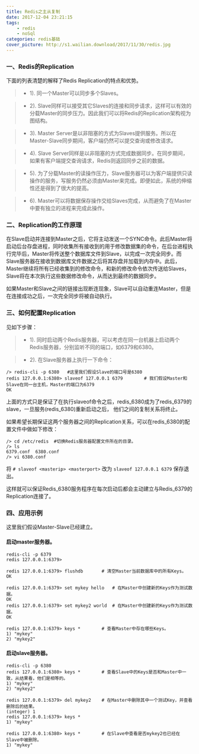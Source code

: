 ```yaml
---
title: Redis之主从复制
date: 2017-12-04 23:21:15
tags:
	- redis
	- noSql
categories: redis基础
cover_picture: http://s1.wailian.download/2017/11/30/redis.jpg
---
```

### 一、Redis的Replication

下面的列表清楚的解释了Redis Replication的特点和优势。

> * 1). 同一个Master可以同步多个Slaves。
    
> * 2). Slave同样可以接受其它Slaves的连接和同步请求，这样可以有效的分载Master的同步压力。因此我们可以将Redis的Replication架构视为图结构。
    
> * 3). Master Server是以非阻塞的方式为Slaves提供服务。所以在Master-Slave同步期间，客户端仍然可以提交查询或修改请求。
    
> * 4). Slave Server同样是以非阻塞的方式完成数据同步。在同步期间，如果有客户端提交查询请求，Redis则返回同步之前的数据。
    
> * 5). 为了分载Master的读操作压力，Slave服务器可以为客户端提供只读操作的服务，写服务仍然必须由Master来完成。即便如此，系统的伸缩性还是得到了很大的提高。

> * 6). Master可以将数据保存操作交给Slaves完成，从而避免了在Master中要有独立的进程来完成此操作。

### 二、Replication的工作原理

在Slave启动并连接到Master之后，它将主动发送一个SYNC命令。此后Master将启动后台存盘进程，同时收集所有接收到的用于修改数据集的命令，在后台进程执行完毕后，Master将传送整个数据库文件到Slave，以完成一次完全同步。而Slave服务器在接收到数据库文件数据之后将其存盘并加载到内存中。此后，Master继续将所有已经收集到的修改命令，和新的修改命令依次传送给Slaves，Slave将在本次执行这些数据修改命令，从而达到最终的数据同步。

如果Master和Slave之间的链接出现断连现象，Slave可以自动重连Master，但是在连接成功之后，一次完全同步将被自动执行。
    
### 三、如何配置Replication

见如下步骤：

> * 1). 同时启动两个Redis服务器，可以考虑在同一台机器上启动两个Redis服务器，分别监听不同的端口，如6379和6380。
    
> * 2). 在Slave服务器上执行一下命令：


```
/> redis-cli -p 6380   #这里我们假设Slave的端口号是6380
redis 127.0.0.1:6380> slaveof 127.0.0.1 6379		# 我们假设Master和Slave在同一台主机，Master的端口为6379
OK
```
上面的方式只是保证了在执行slaveof命令之后，redis_6380成为了redis_6379的slave，一旦服务(redis_6380)重新启动之后，
他们之间的复制关系将终止。

如果希望长期保证这两个服务器之间的Replication关系，可以在redis_6380的配置文件中做如下修改：
```
/> cd /etc/redis  #切换Redis服务器配置文件所在的目录。
/> ls
6379.conf  6380.conf
/> vi 6380.conf
```
将	`# slaveof <masterip> <masterport>`	改为	`slaveof 127.0.0.1 6379`	保存退出。

这样就可以保证Redis_6380服务程序在每次启动后都会主动建立与Redis_6379的Replication连接了。


### 四、应用示例

这里我们假设Master-Slave已经建立。

#### 启动master服务器。

```
redis-cli -p 6379
redis 127.0.0.1:6379>

redis 127.0.0.1:6379> flushdb		# 清空Master当前数据库中的所有Keys。
OK

redis 127.0.0.1:6379> set mykey hello	# 在Master中创建新的Keys作为测试数据。
OK
redis 127.0.0.1:6379> set mykey2 world	# 在Master中创建新的Keys作为测试数据。
OK

redis 127.0.0.1:6379> keys *		# 查看Master中存在哪些Keys。
1) "mykey"
2) "mykey2"
```

#### 启动slave服务器。

```
redis-cli -p 6380
redis 127.0.0.1:6380> keys *		# 查看Slave中的Keys是否和Master中一致，从结果看，他们是相等的。
1) "mykey"
2) "mykey2"
    
redis 127.0.0.1:6379> del mykey2	# 在Master中删除其中一个测试Key，并查看删除后的结果。
(integer) 1
redis 127.0.0.1:6379> keys *
1) "mykey"

redis 127.0.0.1:6380> keys *		# 在Slave中查看是否mykey2也已经在Slave中被删除。
1) "mykey"
```
